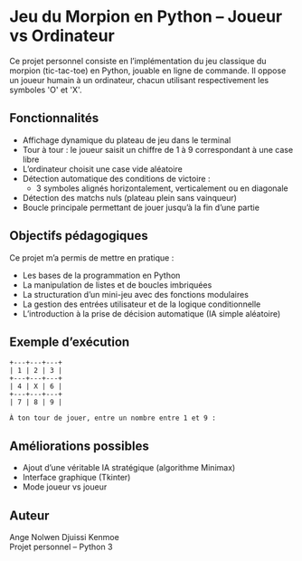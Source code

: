 # Jeu du Morpion en Python – Joueur vs Ordinateur

Ce projet personnel consiste en l’implémentation du jeu classique du morpion (tic-tac-toe) en Python, jouable en ligne de commande. Il oppose un joueur humain à un ordinateur, chacun utilisant respectivement les symboles 'O' et 'X'.

## Fonctionnalités

- Affichage dynamique du plateau de jeu dans le terminal
- Tour à tour : le joueur saisit un chiffre de 1 à 9 correspondant à une case libre
- L’ordinateur choisit une case vide aléatoire
- Détection automatique des conditions de victoire :
  - 3 symboles alignés horizontalement, verticalement ou en diagonale
- Détection des matchs nuls (plateau plein sans vainqueur)
- Boucle principale permettant de jouer jusqu’à la fin d’une partie

## Objectifs pédagogiques

Ce projet m’a permis de mettre en pratique :
- Les bases de la programmation en Python
- La manipulation de listes et de boucles imbriquées
- La structuration d’un mini-jeu avec des fonctions modulaires
- La gestion des entrées utilisateur et de la logique conditionnelle
- L’introduction à la prise de décision automatique (IA simple aléatoire)

## Exemple d’exécution

```
+---+---+---+
| 1 | 2 | 3 |
+---+---+---+
| 4 | X | 6 |
+---+---+---+
| 7 | 8 | 9 |

À ton tour de jouer, entre un nombre entre 1 et 9 :
```

## Améliorations possibles

- Ajout d’une véritable IA stratégique (algorithme Minimax)
- Interface graphique (Tkinter)
- Mode joueur vs joueur

## Auteur

Ange Nolwen Djuissi Kenmoe  
Projet personnel – Python 3
